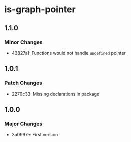 # is-graph-pointer

## 1.1.0

### Minor Changes

- 43827a1: Functions would not handle `undefined` pointer

## 1.0.1

### Patch Changes

- 2270c33: Missing declarations in package

## 1.0.0

### Major Changes

- 3a0997e: First version
